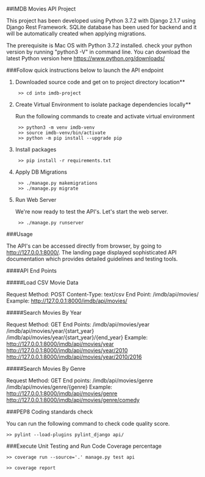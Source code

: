 ##IMDB Movies API Project

This project has been developed using Python 3.7.2 with Django 2.1.7 using Django Rest Framework. 
SQLite database has been used for backend and it will be automatically created when applying migrations. 

The prerequisite is Mac OS with Python 3.7.2 installed. check your python version by running 
"python3 -V" in command line. You can download the latest Python version here https://www.python.org/downloads/ 

###Follow quick instructions below to launch the API endpoint

1. Downloaded source code and get on to project directory location**

        >> cd into imdb-project

2. Create Virtual Environment to isolate package dependencies locally**

    Run the following commands to create and activate virtual environment

        >> python3 -m venv imdb-venv
        >> source imdb-venv/bin/activate
        >> python -m pip install --upgrade pip

3. Install packages

        >> pip install -r requirements.txt 

4. Apply DB Migrations

        >> ./manage.py makemigrations
        >> ./manage.py migrate

5. Run Web Server

    We're now ready to test the API's. Let's start the web server.

        >> ./manage.py runserver


###Usage

The API's can be accessed directly from browser, by going to http://127.0.0.1:8000/. The landing page displayed sophisticated API documentation which provides detailed guidelines and testing tools.


####API End Points

#####Load CSV Movie Data

Request Method: POST
Content-Type:   text/csv 
End Point:      /imdb/api/movies/ 
Example:        http://127.0.0.1:8000/imdb/api/movies/

#####Search Movies By Year

Request Method: GET 
End Points:     /imdb/api/movies/year
                /imdb/api/movies/year/{start_year}
                /imdb/api/movies/year/{start_year}/{end_year}
Example:
                http://127.0.0.1:8000/imdb/api/movies/year
                http://127.0.0.1:8000/imdb/api/movies/year/2010
                http://127.0.0.1:8000/imdb/api/movies/year/2010/2016

#####Search Movies By Genre

Request Method: GET
End points:     /imdb/api/movies/genre
                /imdb/api/movies/genre/{genre}
Example:        
                http://127.0.0.1:8000/imdb/api/movies/genre
                http://127.0.0.1:8000/imdb/api/movies/genre/comedy


###PEP8 Coding standards check

You can run the following command to check code quality score. 

    >> pylint --load-plugins pylint_django api/

###Execute Unit Testing and Run Code Coverage percentage

    >> coverage run --source='.' manage.py test api

    >> coverage report